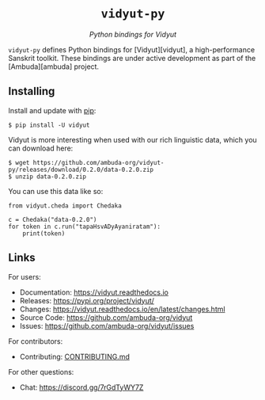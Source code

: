 <div align="center">
<h1><code>vidyut-py</code></h1>
<p><i>Python bindings for Vidyut</i></p>
</div>

`vidyut-py` defines Python bindings for [Vidyut][vidyut], a high-performance
Sanskrit toolkit. These bindings are under active development as part of the
[Ambuda][ambuda] project.


Installing
----------

Install and update with [pip](https://pip.pypa.io/en/stable/getting-started/):

    $ pip install -U vidyut

Vidyut is more interesting when used with our rich linguistic data, which you
can download here:

    $ wget https://github.com/ambuda-org/vidyut-py/releases/download/0.2.0/data-0.2.0.zip
    $ unzip data-0.2.0.zip

You can use this data like so:

    from vidyut.cheda import Chedaka

    c = Chedaka("data-0.2.0")
    for token in c.run("tapaHsvADyAyaniratam"):
        print(token)

Links
-----

For users:

- Documentation: https://vidyut.readthedocs.io
- Releases: https://pypi.org/project/vidyut/
- Changes: https://vidyut.readthedocs.io/en/latest/changes.html
- Source Code: https://github.com/ambuda-org/vidyut
- Issues: https://github.com/ambuda-org/vidyut/issues

For contributors:

- Contributing: [CONTRIBUTING.md](CONTRIBUTING.md)

For other questions:

- Chat: https://discord.gg/7rGdTyWY7Z

